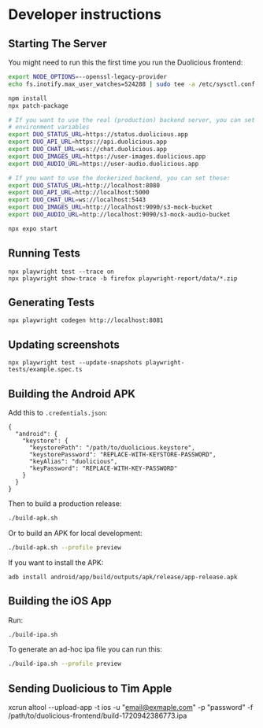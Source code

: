 # Developer instructions

## Starting The Server

You might need to run this the first time you run the Duolicious frontend:

```bash
export NODE_OPTIONS=--openssl-legacy-provider
echo fs.inotify.max_user_watches=524288 | sudo tee -a /etc/sysctl.conf && sudo sysctl -p
```

```bash
npm install
npx patch-package

# If you want to use the real (production) backend server, you can set these
# environment variables
export DUO_STATUS_URL=https://status.duolicious.app
export DUO_API_URL=https://api.duolicious.app
export DUO_CHAT_URL=wss://chat.duolicious.app
export DUO_IMAGES_URL=https://user-images.duolicious.app
export DUO_AUDIO_URL=https://user-audio.duolicious.app

# If you want to use the dockerized backend, you can set these:
export DUO_STATUS_URL=http://localhost:8080
export DUO_API_URL=http://localhost:5000
export DUO_CHAT_URL=ws://localhost:5443
export DUO_IMAGES_URL=http://localhost:9090/s3-mock-bucket
export DUO_AUDIO_URL=http://localhost:9090/s3-mock-audio-bucket

npx expo start
```

## Running Tests

```
npx playwright test --trace on
npx playwright show-trace -b firefox playwright-report/data/*.zip
```

## Generating Tests

```
npx playwright codegen http://localhost:8081
```

## Updating screenshots

```
npx playwright test --update-snapshots playwright-tests/example.spec.ts
```

## Building the Android APK

Add this to `.credentials.json`:

```
{
  "android": {
    "keystore": {
      "keystorePath": "/path/to/duolicious.keystore",
      "keystorePassword": "REPLACE-WITH-KEYSTORE-PASSWORD",
      "keyAlias": "duolicious",
      "keyPassword": "REPLACE-WITH-KEY-PASSWORD"
    }
  }
}
```

Then to build a production release:

```bash
./build-apk.sh
```

Or to build an APK for local development:

```bash
./build-apk.sh --profile preview
```

If you want to install the APK:

```
adb install android/app/build/outputs/apk/release/app-release.apk
```

## Building the iOS App

Run:

```bash
./build-ipa.sh
```

To generate an ad-hoc ipa file you can run this:

```bash
./build-ipa.sh --profile preview
```

## Sending Duolicious to Tim Apple

xcrun altool --upload-app -t ios -u "email@exmaple.com" -p "password" -f /path/to/duolicious-frontend/build-1720942386773.ipa
